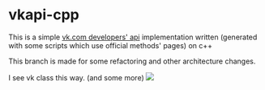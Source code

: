 # vkapi-cpp
This is a simple [vk.com developers' api](https://vk.com/dev) implementation written
(generated with some scripts which use official methods' pages) on c++

This branch is made for some refactoring and other architecture changes.

I see vk class this way.
(and some more)
![](https://habrastorage.org/files/1dc/f02/3ec/1dcf023ec1b545c1a3434082d8b13039.png)
